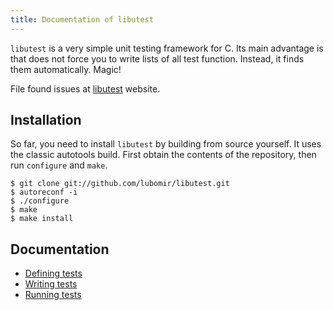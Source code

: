 ```yaml
---
title: Documentation of libutest
---
```


`libutest` is a very simple unit testing framework for C. Its main advantage is
that does not force you to write lists of all test function. Instead, it finds
them automatically. Magic!

File found issues at [libutest] website.

## Installation

So far, you need to install `libutest` by building from source yourself.
It uses the classic autotools build. First obtain the contents of the
repository, then run `configure` and `make`.

~~~~~~~~~~~~~~~~~~~~~~~~~~~~~~~~~~~~~~~~~~~~~~~~~~~~~~~~~~{.bash}
$ git clone git://github.com/lubomir/libutest.git
$ autoreconf -i
$ ./configure
$ make
$ make install
~~~~~~~~~~~~~~~~~~~~~~~~~~~~~~~~~~~~~~~~~~~~~~~~~~~~~~~~~~~~~~~

## Documentation

 * [Defining tests](pages/defining-tests.html)
 * [Writing tests](pages/writing-tests.html)
 * [Running tests](pages/running-tests.html)


[libutest]: https://github.com/lubomir/libutest
